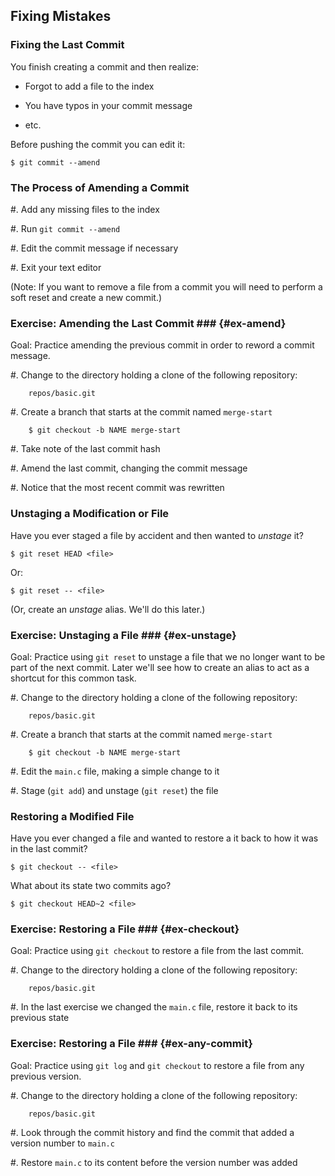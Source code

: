 Fixing Mistakes
---------------

### Fixing the Last Commit ###

You finish creating a commit and then realize:

  * Forgot to add a file to the index

  * You have typos in your commit message

  * etc.

Before pushing the commit you can edit it:

    $ git commit --amend


### The Process of Amending a Commit ###

  #. Add any missing files to the index

  #. Run `git commit --amend`

  #. Edit the commit message if necessary

  #. Exit your text editor

(Note: If you want to remove a file from a commit you will need to
perform a soft reset and create a new commit.)

### Exercise: Amending the Last Commit ### {#ex-amend}

<div class="notes">

Goal: Practice amending the previous commit in order to reword a
commit message.

</div>

  #. Change to the directory holding a clone of the following
     repository:

        repos/basic.git

  #. Create a branch that starts at the commit named `merge-start`

        $ git checkout -b NAME merge-start

  #. Take note of the last commit hash

  #. Amend the last commit, changing the commit message

  #. Notice that the most recent commit was rewritten

### Unstaging a Modification or File ###

Have you ever staged a file by accident and then wanted to *unstage* it?

    $ git reset HEAD <file>

Or:

    $ git reset -- <file>


(Or, create an *unstage* alias.  We'll do this later.)

### Exercise: Unstaging a File ### {#ex-unstage}

<div class="notes">

Goal: Practice using `git reset` to unstage a file that we no longer
want to be part of the next commit.  Later we'll see how to create an
alias to act as a shortcut for this common task.

</div>

  #. Change to the directory holding a clone of the following
     repository:

        repos/basic.git

  #. Create a branch that starts at the commit named `merge-start`

        $ git checkout -b NAME merge-start

  #. Edit the `main.c` file, making a simple change to it

  #. Stage (`git add`) and unstage (`git reset`) the file

### Restoring a Modified File ###

Have you ever changed a file and wanted to restore a it back to how it
was in the last commit?


    $ git checkout -- <file>

What about its state two commits ago?


    $ git checkout HEAD~2 <file>

### Exercise: Restoring a File ### {#ex-checkout}

<div class="notes">

Goal: Practice using `git checkout` to restore a file from the last
commit.

</div>

  #. Change to the directory holding a clone of the following
     repository:

        repos/basic.git

  #. In the last exercise we changed the `main.c` file, restore it
     back to its previous state

### Exercise: Restoring a File ### {#ex-any-commit}

<div class="notes">

Goal: Practice using `git log` and `git checkout` to restore a file
from any previous version.

</div>

  #. Change to the directory holding a clone of the following
     repository:

        repos/basic.git

  #. Look through the commit history and find the commit that added a
     version number to `main.c`

  #. Restore `main.c` to its content before the version number was added
